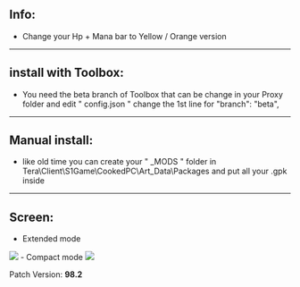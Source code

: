 ## Info:

- Change your Hp + Mana bar to Yellow / Orange version

---

## install with Toolbox:
  - You need the beta branch of Toolbox that can be change in your Proxy folder and edit " config.json  " 
change the 1st line for "branch": "beta",

---

## Manual install:
- like old time you can create your " _MODS " folder in Tera\Client\S1Game\CookedPC\Art_Data\Packages and put all your .gpk inside

---

## Screen: 
- Extended mode
<img src=https://cdn.discordapp.com/attachments/750058700210831494/759391636777205760/unknown.png>
- Compact mode
<img src=https://cdn.discordapp.com/attachments/439380163197665281/759389943339417640/unknown.png>

Patch Version: **98.2**
